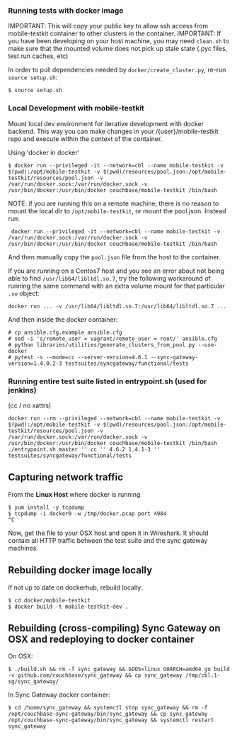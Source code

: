 ### Running tests with docker image

IMPORTANT: This will copy your public key to allow ssh access from mobile-testkit container to other clusters in the container.
IMPORTANT: If you have been developing on your host machine, you may need `clean.sh` to make sure that the mounted volume does not pick up stale state (.pyc files, test run caches, etc)

In order to pull dependencies needed by `docker/create_cluster.py`, re-run `source setup.sh`:

```
$ source setup.sh
```

### Local Development with mobile-testkit

Mount local dev environment for iterative development with docker backend. This way you can make changes in your /{user}/mobile-testkit repo and execute within the context of the container.

Using 'docker in docker'

```
$ docker run --privileged -it --network=cbl --name mobile-testkit -v $(pwd):/opt/mobile-testkit -v $(pwd)/resources/pool.json:/opt/mobile-testkit/resources/pool.json -v /var/run/docker.sock:/var/run/docker.sock -v /usr/bin/docker:/usr/bin/docker couchbase/mobile-testkit /bin/bash
```

NOTE: if you are running this on a remote machine, there is no reason to mount the local dir to `/opt/mobile-testkit`, or mount the pool.json.  Instead run:

```
 docker run --privileged -it --network=cbl --name mobile-testkit -v /var/run/docker.sock:/var/run/docker.sock -v /usr/bin/docker:/usr/bin/docker couchbase/mobile-testkit /bin/bash
```

And then manually copy the `pool.json` file from the host to the container.

If you are running on a Centos7 host and you see an error about not being able to find `/usr/lib64/libltdl.so.7`, try the following workaround of running the same command with an extra volume mount for that particular `.so` object:

```
docker run ... -v /usr/lib64/libltdl.so.7:/usr/lib64/libltdl.so.7 ...
```

And then inside the docker container:

```
# cp ansible.cfg.example ansible.cfg
# sed -i 's/remote_user = vagrant/remote_user = root/' ansible.cfg
# python libraries/utilities/generate_clusters_from_pool.py --use-docker
# pytest -s --mode=cc --server-version=4.6.1 --sync-gateway-version=1.4.0.2-3 testsuites/syncgateway/functional/tests
```

### Running entire test suite listed in entrypoint.sh (used for jenkins)

(cc / no xattrs)
```
docker run --rm --privileged --network=cbl --name mobile-testkit -v $(pwd):/opt/mobile-testkit -v $(pwd)/resources/pool.json:/opt/mobile-testkit/resources/pool.json -v /var/run/docker.sock:/var/run/docker.sock -v /usr/bin/docker:/usr/bin/docker couchbase/mobile-testkit /bin/bash ./entrypoint.sh master '' cc '' 4.6.2 1.4.1-3 '' testsuites/syncgateway/functional/tests
```

## Capturing network traffic

From the **Linux Host** where docker is running

```
$ yum install -y tcpdump
$ tcpdump -i docker0 -w /tmp/docker.pcap port 4984
^C
```

Now, get the file to your OSX host and open it in Wireshark.  It should contain all HTTP traffic between the test suite and the sync gateway machines.


## Rebuilding docker image locally

If not up to date on dockerhub, rebuild locally:

```
$ cd docker/mobile-testkit
$ docker build -t mobile-testkit-dev .
```

## Rebuilding (cross-compiling) Sync Gateway on OSX and redeploying to docker container

On OSX:

```
$ ./build.sh && rm -f sync_gateway && GOOS=linux GOARCH=amd64 go build -v github.com/couchbase/sync_gateway && cp sync_gateway /tmp/cbl.1-sg/sync_gateway/
```

In Sync Gateway docker container:

```
$ cd /home/sync_gateway && systemctl stop sync_gateway && rm -f /opt/couchbase-sync-gateway/bin/sync_gateway && cp sync_gateway /opt/couchbase-sync-gateway/bin/sync_gateway && systemctl restart sync_gateway
```
